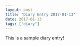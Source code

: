 ```yaml
---
layout: post
title: "Diary Entry 2017-01-13"
date: 2017-01-13
tags: ["diary"]
---
```


This is a sample diary entry!

